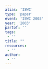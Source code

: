 ```yaml
---
alias: 'ISWC'
type: 'paper'
event: 'ISWC 2003'
year: '2003'
partof: ''
tags:
 - ''
title: ""
resources:
 - ''
author:
 - ''
---
```

